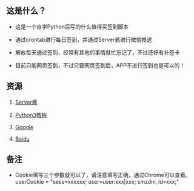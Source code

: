 ## 这是什么？

- 这是一个自学Python后写的什么值得买签到脚本

- 通过crontab进行每日签到，并通过Server酱进行微信推送

- 解放每天通过签到，经常有其他的事情就忙忘记了，不过还好有补签卡

- 目前只能网页签到，不过只要网页签到后，APP不进行签到也是可以的！

## 资源

1. [Server酱](http://sc.ftqq.com/)

2. [Python3教程](https://www.runoob.com/python3/python3-tutorial.html)

3. [Google](https://www.google.com)

4. [Baidu](https://www.baidu.com)


## 备注
- Cookie填写三个参数就可以了，请注意填写正确，通过Chrome可以查看。userCookie = "sess=xxxxxx; user=user:xxx|xxx; smzdm_id=xxx;"
